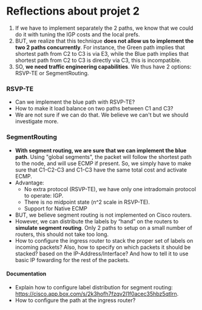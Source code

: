 # Reflections about projet 2

1. If we have to implement separately the 2 paths, we know that we could do it with tuning the IGP costs and the local prefs. 
2. BUT, we realize that this technique **does not allow us to implement the two 2 paths concurrently**. For instance, the Green path implies that shortest path from C2 to C3 is via E3, while the Blue path implies that shortest path from C2 to C3 is directly via C3, this is incompatible.
3. SO, **we need traffic engineering capabilities**. We thus have 2 options: RSVP-TE or SegmentRouting.

### RSVP-TE
- Can we implement the blue path with RSVP-TE?
- How to make it load balance on two paths between C1 and C3?
- We are not sure if we can do that. We believe we can't but we should investigate more.

### SegmentRouting
- **With segment routing, we are sure that we can implement the blue path**. Using "global segments", the packet will follow the shortest path to the node, and will use ECMP if present. So, we simply have to make sure that C1-C2-C3 and C1-C3 have the same total cost and activate ECMP.
- Advantage:
  * No extra protocol (RSVP-TE), we have only one intradomain protocol to operate: IGP.
  * There is no midpoint state (n^2 scale in RSVP-TE).
  * Support for Native ECMP
- BUT, we believe segment routing is not implemented on Cisco routers.
- However, we can distribute the labels by “hand” on the routers to **simulate segment routing**. Only 2 paths to setup on a small number of routers, this should not take too long.
- How to configure the ingress router to stack the proper set of labels on incoming packets? Also, how to specify on which packets it should be stacked? based on the IP-Address/Interface? And how to tell it to use basic IP fowarding for the rest of the packets.


#### Documentation
- Explain how to configure label distribution for segment routing: https://cisco.app.box.com/s/2k3hofh7fzqv2l1f0acec35hbz5qtlrn.
- How to configure the path at the ingress router?
